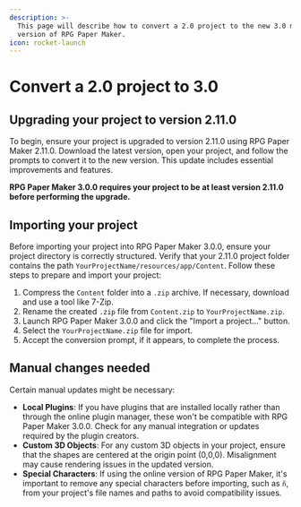```yaml
---
description: >-
  This page will describe how to convert a 2.0 project to the new 3.0 major
  version of RPG Paper Maker.
icon: rocket-launch
---
```


# Convert a 2.0 project to 3.0

## Upgrading your project to version 2.11.0

To begin, ensure your project is upgraded to version 2.11.0 using RPG Paper Maker 2.11.0. Download the latest version, open your project, and follow the prompts to convert it to the new version. This update includes essential improvements and features.

**RPG Paper Maker 3.0.0 requires your project to be at least version 2.11.0 before performing the upgrade.**

## Importing your project

Before importing your project into RPG Paper Maker 3.0.0, ensure your project directory is correctly structured. Verify that your 2.11.0 project folder contains the path `YourProjectName/resources/app/Content`. Follow these steps to prepare and import your project:

1. Compress the `Content` folder into a `.zip` archive. If necessary, download and use a tool like 7-Zip.
2. Rename the created `.zip` file from `Content.zip` to `YourProjectName.zip`.
3. Launch RPG Paper Maker 3.0.0 and click the "Import a project..." button.
4. Select the `YourProjectName.zip` file for import.
5. Accept the conversion prompt, if it appears, to complete the process.

## Manual changes needed

Certain manual updates might be necessary:

* **Local Plugins**: If you have plugins that are installed locally rather than through the online plugin manager, these won't be compatible with RPG Paper Maker 3.0.0. Check for any manual integration or updates required by the plugin creators.
* **Custom 3D Objects**: For any custom 3D objects in your project, ensure that the shapes are centered at the origin point (0,0,0). Misalignment may cause rendering issues in the updated version.
* **Special Characters**: If using the online version of RPG Paper Maker, it's important to remove any special characters before importing, such as `ñ`, from your project's file names and paths to avoid compatibility issues.

